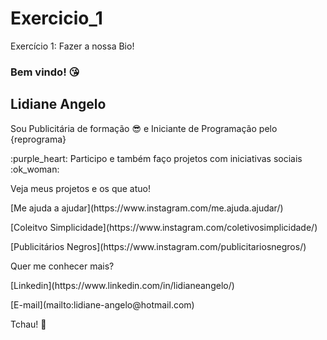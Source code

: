 # Exercicio_1
Exercício 1: Fazer a nossa Bio!

### Bem vindo! :kissing_heart:

## Lidiane Angelo

Sou Publicitária de formação :sunglasses: e Iniciante de Programação pelo {reprograma} 
<p>:purple_heart: Participo e também faço projetos com iniciativas sociais :ok_woman:</p>

Veja meus projetos e os que atuo!

<p>[Me ajuda a ajudar](https://www.instagram.com/me.ajuda.ajudar/)</p>
<p>[Coleitvo Simplicidade](https://www.instagram.com/coletivosimplicidade/)</p>
<p>[Publicitários Negros](https://www.instagram.com/publicitariosnegros/)</p>

Quer me conhecer mais?
<p>[Linkedin](https://www.linkedin.com/in/lidianeangelo/)</p>
<p>[E-mail](mailto:lidiane-angelo@hotmail.com)</p>

Tchau! :wave:
<!--Imagem
//https://guides.github.com/pdfs/markdown-cheatsheet-online.pdf
https://www.opendoodles.com/
[nomedaimagem](link da imagem)

(./imagens/nomedaimagem.extensão)
contatos

Emoji
//https://www.webfx.com/tools/emoji-cheat-sheet/



<!--Here are some ideas to get you started:

- 🔭 I’m currently working on ...
- 🌱 I’m currently learning ...
- 👯 I’m looking to collaborate on ...
- 🤔 I’m looking for help with ...
- 💬 Ask me about ...
- 📫 How to reach me: ...
- 😄 Pronouns: ...
- ⚡ Fun fact: ...
--> 


